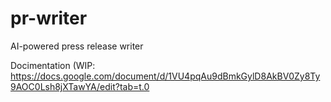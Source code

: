 # pr-writer
AI-powered press release writer

Docimentation (WIP: https://docs.google.com/document/d/1VU4pqAu9dBmkGylD8AkBV0Zy8Ty9AOC0Lsh8jXTawYA/edit?tab=t.0

